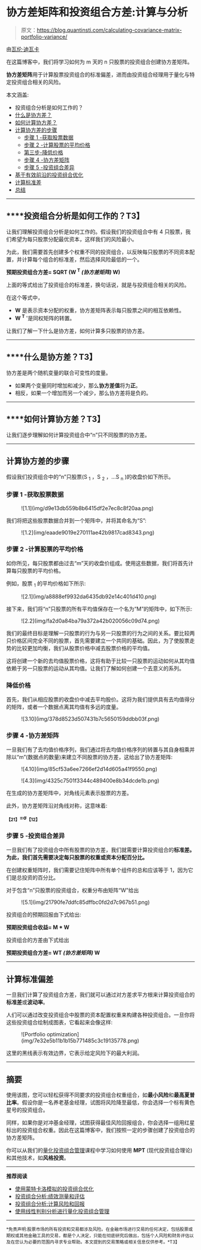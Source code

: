# 协方差矩阵和投资组合方差:计算与分析

> 原文：<https://blog.quantinsti.com/calculating-covariance-matrix-portfolio-variance/>

由[瓦伦·迪瓦卡](https://www.linkedin.com/in/varun-divakar-b862a667/)

在这篇博客中，我们将学习如何为 m 天的 n 只股票的投资组合创建协方差矩阵。

**协方差矩阵**用于计算股票投资组合的标准偏差，进而由投资组合经理用于量化与特定投资组合相关的风险。

本文涵盖:

*   投资组合分析是如何工作的？
*   [什么是协方差？](#what-is-covariance)
*   [如何计算协方差？](#how-to-calculate-covariance)
*   [计算协方差的步骤](#steps-to-calculate-covariance)
    *   [步骤 1 -获取股票数据](#step-1-getting-stock-data)
    *   [步骤 2 -计算股票的平均价格](#step-2-calculating-the-average-price-of-stock)
    *   [第三步-降低价格](#step-3-demeaning-the-prices)
    *   [步骤 4 -协方差矩阵](#step-4-covariance-matrix)
    *   [步骤 5 -投资组合差异](#step-5-portfolio-variance)
*   [基于有效前沿的投资组合优化](#portfolio-optimization-based-on-efficient-frontier)
*   [计算标准差](#calculating-standard-deviation)
*   [总结](#summary)

* * *

## ****投资组合分析是如何工作的？**T3】**

让我们理解投资组合分析是如何工作的。假设我们的投资组合中有 4 只股票，我们希望为每只股票分配最优资本，这样我们的风险最小。

为此，我们需要首先创建多个权重不同的投资组合，以反映每只股票的不同资本配置，并计算每个组合的标准差，然后选择风险最低的一个。

**预期投资组合方差= SQRT (W <sup>T</sup> *(协方差矩阵)* W)**

上面的等式给出了投资组合的标准差，换句话说，就是与投资组合相关的风险。

在这个等式中，

*   **W** 是表示资本分配的权重，协方差矩阵表示每只股票之间的相互依赖性。
*   **W <sup>T</sup>** '是同权矩阵的转置。

让我们了解一下什么是协方差，如何计算多只股票的协方差。

* * *

## ****什么是协方差？**T3】**

协方差是两个随机变量的联合可变性的度量。

*   如果两个变量同时增加和减少，那么**协方差值**将为**正**。
*   相反，如果一个增加而另一个减少，那么协方差将是负的。

* * *

## ****如何计算协方差？**T3】**

让我们逐步理解如何计算投资组合中“n”只不同股票的协方差。

* * *

## 计算协方差的步骤

假设我们投资组合中的“n”只股票(S <sub>1</sub> ，S <sub>2</sub> ，…S <sub>n</sub> )的收盘价如下所示。

### 步骤 1 -获取股票数据

<figure class="kg-card kg-image-card">![1.1](img/d9e13db559b8b6415df2e7ec8c8f20aa.png)</figure>

我们将把这些股票数据合并到一个矩阵中，并将其命名为“S”:

<figure class="kg-card kg-image-card">![1.2](img/eaade9019e270111ae42b9817cad8343.png)</figure>

### 步骤 2 -计算股票的平均价格

如你所见，每只股票都由过去“m”天的收盘价组成。使用这些数据，我们将首先计算每只股票的平均价格。

例如，股票 <sub>1</sub> 的平均价格如下所示:

<figure class="kg-card kg-image-card">![2.1](img/a8888ef9932da6435db92e14c401d410.png)</figure>

接下来，我们将“n”只股票的所有平均值保存在一个名为“M”的矩阵中，如下所示:

<figure class="kg-card kg-image-card">![2.2](img/fa2d0a84ba79a372a42b020056c09d74.png)</figure>

我们的最终目标是理解一只股票的行为与另一只股票的行为之间的关系。要比较两只价格区间完全不同的股票，首先需要建立一个共同的基础。因此，为了使股票走势的比较更加均衡，我们从股票价格中减去股票价格的平均值。

这将创建一个新的去均值股票价格，这将有助于比较一只股票的运动如何从其均值依赖于另一只股票的运动从其均值。让我们了解如何创建一个去意义的系列。

### 降低价格

首先，我们从相应股票的收盘价中减去平均股价。这将为我们提供具有去均值得分的矩阵，或者一个数据点离其均值有多远的度量。

<figure class="kg-card kg-image-card">![3.10](img/378d8523d507431b7c5650159ddbb03f.png)</figure>

### 步骤 4 -协方差矩阵

一旦我们有了去均值价格序列，我们通过将去均值价格序列的转置与其自身相乘并除以“m”(数据点的数量)来建立不同股票的协方差，这给出了协方差矩阵:

<figure class="kg-card kg-image-card">![4.10](img/85cf53a6ee7266ef2d14d605a41f9550.png)</figure>

<figure class="kg-card kg-image-card">![4.3](img/4325c7501f3344c489400e8b34dcde1b.png)</figure>

在生成的协方差矩阵中，对角线元素表示股票的方差。

此外，协方差矩阵沿对角线对称，这意味着:

**<sub>【21】</sub>=σ<sub>【12】</sub>**

### 步骤 5 -投资组合差异

一旦我们有了投资组合中所有股票的协方差，我们就需要计算投资组合的**标准差。为此，我们首先需要决定每只股票的权重或资本分配百分比。**

在创建权重矩阵时，我们需要记住矩阵中所有单个组件的总和应该等于 1，因为它们是总投资的百分比。

对于包含“n”只股票的投资组合，权重分布由矩阵“W”给出

<figure class="kg-card kg-image-card">![5.1](img/21790fe7ddfc85dffbc0fd2d7c967b51.png)</figure>

投资组合的预期回报由下式给出:

**预期投资组合收益= M * W**

投资组合的方差由下式给出

**预期投资组合方差= WT *(协方差矩阵)* W**

* * *

## 计算标准偏差

一旦我们计算了投资组合方差，我们就可以通过对方差求平方根来计算投资组合的**标准差**或**波动率**。

人们可以通过改变投资组合中股票的资本配置权重来构建各种投资组合。一旦你将这些投资组合绘制成图表，它看起来会像这样:

<figure class="kg-card kg-image-card">![Portfolio optimization](img/7e32e5b11b1b15b771485c3c19135778.png)</figure>

这里的黑线表示有效边界，它表示给定风险下的最大利润。

* * *

## 摘要

使用该图，您可以轻松获得不同要求的投资组合权重组合，如**最小风险**和**最高夏普比率**。假设你是一名养老基金经理，试图将风险降至最低，你会选择一个标有黄色星号的投资组合。

同样，如果你是对冲基金经理，试图获得最佳风险回报组合，你会选择一组用红星标出的投资组合权重。因此在这篇博客中，我们按照一定的步骤创建了投资组合的协方差矩阵。

你可以从我们的[量化投资组合管理](https://quantra.quantinsti.com/course/quantitative-portfolio-management)课程中学习如何使用 **MPT** (现代投资组合理论)和其他技术，如**风格投资**。

* * *

**推荐阅读**

*   [使用蒙特卡洛模拟的投资组合优化](/portfolio-optimization-maximum-return-risk-ratio-python)
*   [投资组合分析:绩效测量和评估](/portfolio-analysis-performance-measurement-evaluation)
*   [投资组合分析:计算风险和回报](/portfolio-analysis-calculating-risk-returns)
*   [使用线性判别分析进行量化投资组合管理](/linear-discriminant-analysis-quantitative-portfolio-management)

* * *

<small>*免责声明:股票市场的所有投资和交易都涉及风险。在金融市场进行交易的任何决定，包括股票或期权或其他金融工具的交易，都是个人决定，只能在彻底研究后做出，包括个人风险和财务评估以及在您认为必要的范围内寻求专业帮助。本文提到的交易策略或相关信息仅供参考。*T3】</small>